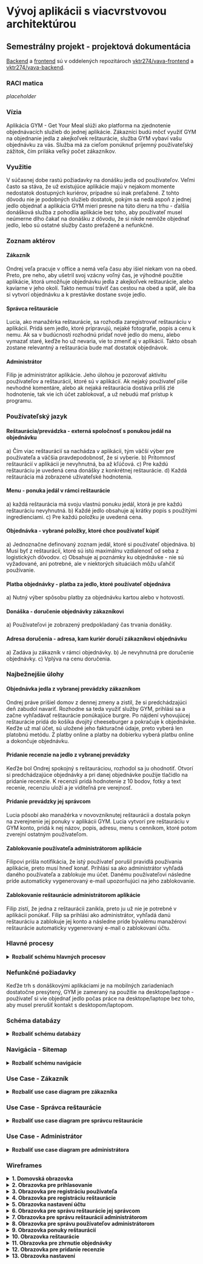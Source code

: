 # Vývoj aplikácii s viacvrstvovou architektúrou

## Semestrálny projekt - projektová dokumentácia

[Backend](https://github.com/vktr274/vava-backend) a [frontend](https://github.com/vktr274/vava-frontend) sú v oddelených repozitároch [vktr274/vava-frontend](https://github.com/vktr274/vava-frontend) a [vktr274/vava-backend](https://github.com/vktr274/vava-backend).

### RACI matica

*placeholder*

### Vízia

Aplikácia GYM - Get Your Meal slúži ako platforma na zjednotenie objednávacích služieb do jednej aplikácie. Zákazníci budú môcť využiť GYM na objednanie jedla z akejkoľvek reštaurácie, služba GYM vybaví vašu objednávku za vás. Služba má za cieľom ponúknuť príjemný používateľský zážitok, čím priláka veľký počet zákazníkov.

### Využitie

V súčasnej dobe rastú požiadavky na donášku jedla od používateľov. Veľmi často sa stáva, že už existujúce aplikácie majú v nejakom momente nedostatok dostupných kuriérov, prípadne sú inak preťažené. Z tohto dôvodu nie je podobných služieb dostatok, pokým sa nedá aspoň z jednej jedlo objednať a aplikácia GYM mieri presne na túto dieru na trhu - ďalšia donášková služba z pohodlia aplikácie bez toho, aby používateľ musel neúmerne dlho čakať na donášku z dôvodu, že si nikde nemôže objednať jedlo, lebo sú ostatné služby často preťažené a nefunkčné.

### Zoznam aktérov

#### Zákazník

Ondrej veľa pracuje v office a nemá veľa času aby išiel niekam von na obed. Preto, pre neho, aby ušetril svoj vzácny voľný čas, je výhodné použitie aplikácie, ktorá umožňuje objednávku jedla z akejkoľvek reštaurácie, alebo kaviarne v jeho okolí. Takto nemusí tráviť čas cestou na obed a späť, ale iba si vytvorí objednávku a k prestávke dostane svoje jedlo.

#### Správca reštaurácie

Lucia, ako manažérka reštaurácie, sa rozhodla zaregistrovať reštauráciu v aplikácií. Pridá sem jedlo, ktoré pripravujú, nejaké fotografie, popis a cenu k nemu. Ak sa v budúcnosti rozhodnú pridať nové jedlo do menu, alebo vymazať staré, keďže ho už nevaria, vie to zmeniť aj v aplikácií. Takto obsah zostane relevantný a reštaurácia bude mať dostatok objednávok.

#### Administrátor

Filip je administrátor aplikácie. Jeho úlohou je pozorovať aktivitu používateľov a reštaurácií, ktoré sú v aplikácií. Ak nejaký používateľ píše nevhodné komentáre, alebo ak nejaká reštaurácia dostáva príliš zlé hodnotenie, tak vie ich účet zablokovať, a už nebudú mať prístup k programu.

### Používateľský jazyk

#### Reštaurácia/prevádzka - externá spoločnosť s ponukou jedál na objednávku

a) Čím viac reštaurácií sa nachádza v aplikácii, tým väčší výber pre používateľa a väčšia pravdepodobnosť, že si vyberie.
b) Prítomnosť reštaurácií v aplikácii je nevyhnutná, ba až kľúčová.
c) Pre každú reštauráciu je uvedená cena donášky z konkrétnej reštaurácie.
d) Každá reštaurácia má zobrazené užívateľské hodnotenia.

#### Menu - ponuka jedál v rámci reštaurácie

a) každá reštaurácia má svoju vlastnú ponuku jedál, ktorá je pre každú reštauráciu nevyhnutná.
b) Každé jedlo obsahuje aj krátky popis s použitými ingredienciami.
c) Pre každú položku je uvedená cena.

#### Objednávka - vybrané položky, ktoré chce používateľ kúpiť

a) Jednoznačne definovaný zoznam jedál, ktoré si používateľ objednáva.
b) Musí byť z reštaurácií, ktoré sú istú maximálnu vzdialenosť od seba z logistických dôvodov.
c) Obsahuje aj poznámky ku objednávke - nie sú vyžadované, ani potrebné, ale v niektorých situáciách môžu uľahčiť používanie.

#### Platba objednávky - platba za jedlo, ktoré používateľ objednáva

a) Nutný výber spôsobu platby za objednávku kartou alebo v hotovosti.

#### Donáška - doručenie objednávky zákazníkovi

a) Používateľovi je zobrazený predpokladaný čas trvania donášky.

#### Adresa doručenia - adresa, kam kuriér doručí zákazníkovi objednávku

a) Zadáva ju zákazník v rámci objednávky.
b) Je nevyhnutná pre doručenie objednávky.
c) Vplýva na cenu doručenia.

### Najbežnejšie úlohy

#### Objednávka jedla z vybranej prevádzky zákazníkom

Ondrej práve prišiel domov z dennej zmeny a zistil, že si predchádzajúci deň zabudol navariť. Rozhodne sa teda využiť služby GYM, prihlási sa a začne vyhľadávať reštaurácie ponúkajúce burgre. Po nájdení vyhovujúcej reštaurácie pridá do košíka dvojitý cheeseburger a pokračuje k objednávke. Keďže už mal účet, sú uložené jeho fakturačné údaje, preto vyberá len platobnú metódu. Z platby online a platby na dobierku vyberá platbu online a dokončuje objednávku.

#### Pridanie recenzie na jedlo z vybranej prevádzky

Keďže bol Ondrej spokojný s reštauráciou, rozhodol sa ju ohodnotiť. Otvorí si predchádzajúce objednávky a pri danej objednávke použije tlačidlo na pridanie recenzie. K recenzii pridá hodnotenie z 10 bodov, fotky a text recenie, recenziu uloží a je viditeľná pre verejnosť.

#### Pridanie prevádzky jej správcom

Lucia pôsobí ako manažérka v novovzniknutej reštaurácii a dostala pokyn na zverejnenie jej ponuky v aplikácii GYM. Lucia vytvorí pre reštauráciu v GYM konto, pridá k nej názov, popis, adresu, menu s cenníkom, ktoré potom zverejní ostatným používateľom.

#### Zablokovanie používateľa administrátorom aplikácie

Filipovi prišla notifikácia, že istý používateľ porušil pravidlá používania aplikácie, preto musí hneď konať. Prihlási sa ako administrátor vyhľadá daného používateľa a zablokuje mu účet. Danému používateľovi následne príde automaticky vygenerovaný e-mail upozorňujúci na jeho zablokovanie.

#### Zablokovanie reštaurácie administrátorom aplikácie

Filip zistí, že jedna z reštaurácii zanikla, preto ju už nie je potrebné v aplikácii ponúkať. Filip sa prihlási ako administrátor, vyhľadá danú reštauráciu a zablokuje jej konto a následne príde bývalému manažérovi reštaurácie automaticky vygenerovaný e-mail o zablokovaní účtu.

### Hlavné procesy

<details>
<summary><b>Rozbaliť schému hlavných procesov</b></summary>

![main_processes](main_processes.svg)

</details>

### Nefunkčné požiadavky

Keďže trh s donáškovými aplikáciami je na mobilných zariadeniach dostatočne presýtený, GYM je zameraný na použitie na desktope/laptope - používateľ si vie objednať jedlo počas práce na desktope/laptope bez toho, aby musel prerušiť kontakt s desktopom/laptopom.

### Schéma databázy

<details>
<summary><b>Rozbaliť schému databázy</b></summary>

![db_scheme](db.svg)

</details>

### Navigácia - Sitemap

<details>
<summary><b>Rozbaliť schému navigácie</b></summary>

![sitemap](sitemap.svg)

</details>

### Use Case - Zákazník

<details>
<summary><b>Rozbaliť use case diagram pre zákazníka</b></summary>

![uc_customer](use_cases/uc_customer.svg)

</details>

### Use Case - Správca reštaurácie

<details>
<summary><b>Rozbaliť use case diagram pre správcu reštaurácie</b></summary>

![uc_manager](use_cases/uc_manager.svg)

</details>

### Use Case - Administrátor

<details>
<summary><b>Rozbaliť use case diagram pre administrátora</b></summary>

![uc_administrator](use_cases/uc_administrator.svg)

</details>

### Wireframes

<details>
<summary><b>1. Domovská obrazovka</b></summary>

![home_page](wireframes/home_page.svg)

</details>

<details>
<summary><b>2. Obrazovka pre prihlasovanie</b></summary>

![login](wireframes/login.svg)

</details>

<details>
<summary><b>3. Obrazovka pre registráciu používateľa</b></summary>

![register](wireframes/register.svg)

</details>

<details>
<summary><b>4. Obrazovka pre registráciu reštaurácie</b></summary>

![create_restaurant](wireframes/create_restaurant.svg)

</details>

<details>
<summary><b>5. Obrazovka nastavení účtu</b></summary>

![account_settings](wireframes/account_settings.svg)

</details>

<details>
<summary><b>6. Obrazovka pre správu reštaurácie jej správcom</b></summary>

![restaurant_managing](wireframes/restaurant_managing.svg)

</details>

<details>
<summary><b>7. Obrazovka pre správu reštaurácií administrátorom</b></summary>

![restaurants_admin](wireframes/restaurants_admin.svg)

</details>

<details>
<summary><b>8. Obrazovka pre správu používateľov administrátorom</b></summary>

![users_admin](wireframes/users_admin.svg)

</details>

<details>
<summary><b>9. Obrazovka ponuky reštaurácií</b></summary>

![restaurants](wireframes/restaurants.svg)

</details>

<details>
<summary><b>10. Obrazovka reštaurácie</b></summary>

![restaurant_order](wireframes/restaurant_order.svg)

</details>

<details>
<summary><b>11. Obrazovka pre zhrnutie objednávky</b></summary>

![order_summary](wireframes/order_summary.svg)

</details>

<details>
<summary><b>12. Obrazovka pre pridanie recenzie</b></summary>

![add_review](wireframes/add_review.svg)

</details>

<details>
<summary><b>13. Obrazovka nastavení</b></summary>

![settings](wireframes/settings.svg)

</details>
